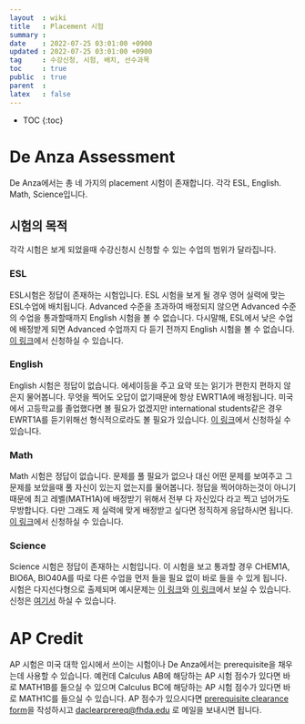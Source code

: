 ```yaml
---
layout  : wiki
title   : Placement 시험
summary : 
date    : 2022-07-25 03:01:00 +0900
updated : 2022-07-25 03:01:00 +0900
tag     : 수강신청, 시험, 배치, 선수과목
toc     : true
public  : true
parent  : 
latex   : false
---
```

* TOC
{:toc}

# De Anza Assessment
De Anza에서는 총 네 가지의 placement 시험이 존재합니다. 각각 ESL, English. Math, Science입니다.  

## 시험의 목적
각각 시험은 보게 되었을때 수강신청시 신청할 수 있는 수업의 범위가 달라집니다.

### ESL
ESL시험은 정답이 존재하는 시험입니다. ESL 시험을 보게 될 경우 영어 실력에 맞는 ESL수업에 배치됩니다. Advanced 수준을 초과하여 배정되지 않으면 Advanced 수준의 수업을 통과할때까지 English 시험을 볼 수 없습니다. 다시말해, ESL에서 낮은 수업에 배정받게 되면 Advanced 수업까지 다 듣기 전까지 English 시험을 볼 수 없습니다. [이 링크](https://www.deanza.edu/assessment/contact.html)에서 신청하실 수 있습니다.

### English
English 시험은 정답이 없습니다. 에세이등을 주고 요약 또는 읽기가 편한지 편하지 않은지 물어봅니다. 무엇을 찍어도 오답이 없기때문에 항상 EWRT1A에 배정됩니다. 미국에서 고등학교를 졸업했다면 볼 필요가 없겠지만 international students같은 경우 EWRT1A를 듣기위해선 형식적으로라도 볼 필요가 있습니다. [이 링크](https://deanza.edu/assessment/contact)에서 신청하실 수 있습니다.

### Math
Math 시험은 정답이 없습니다. 문제를 풀 필요가 없으나 대신 어떤 문제를 보여주고 그 문제를 보았을때 풀 자신이 있는지 없는지를 물어봅니다. 정답을 찍어야하는것이 아니기 때문에 최고 레벨(MATH1A)에 배정받기 위해서 전부 다 자신있다 라고 찍고 넘어가도 무방합니다. 다만 그래도 제 실력에 맞게 배정받고 싶다면 정직하게 응답하시면 됩니다. [이 링크](https://deanza.edu/assessment/contact)에서 신청하실 수 있습니다.

### Science
Science 시험은 정답이 존재하는 시험입니다. 이 시험을 보고 통과할 경우 CHEM1A, BIO6A, BIO40A를 따로 다른 수업을 먼저 들을 필요 없이 바로 들을 수 있게 됩니다. 시험은 다지선다형으로 출제되며 예시문제는 [이 링크](https://www.deanza.edu/assessment/documents/bio40a6a-study-guide.pdf)와 [이 링크](https://www.deanza.edu/assessment/documents/da-chem-study-guide.pdf)에서 보실 수 있습니다. 신청은 [여기서](https://deanza.edu/assessment/contact) 하실 수 있습니다.

# AP Credit
AP 시험은 미국 대학 입시에서 쓰이는 시험이나 De Anza에서는 prerequisite을 채우는데 사용할 수 있습니다. 예컨데 Calculus AB에 해당하는 AP 시험 점수가 있다면 바로  MATH1B를 들으실 수 있으며 Calculus BC에 해당하는 AP 시험 점수가 있다면 바로 MATH1C를 들으실 수 있습니다. AP 점수가 있으시다면 [prerequisite clearance form](https://www.deanza.edu/admissions/documents/Prerequisite%20Clearance%20Request%20Form.pdf)을 작성하시고 daclearprereq@fhda.edu 로 메일을 보내시면 됩니다.

